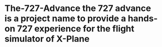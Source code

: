 # The-727-Advance the 727 advance is a project name to provide a hands-on 727 experience for the flight simulator of X-Plane
